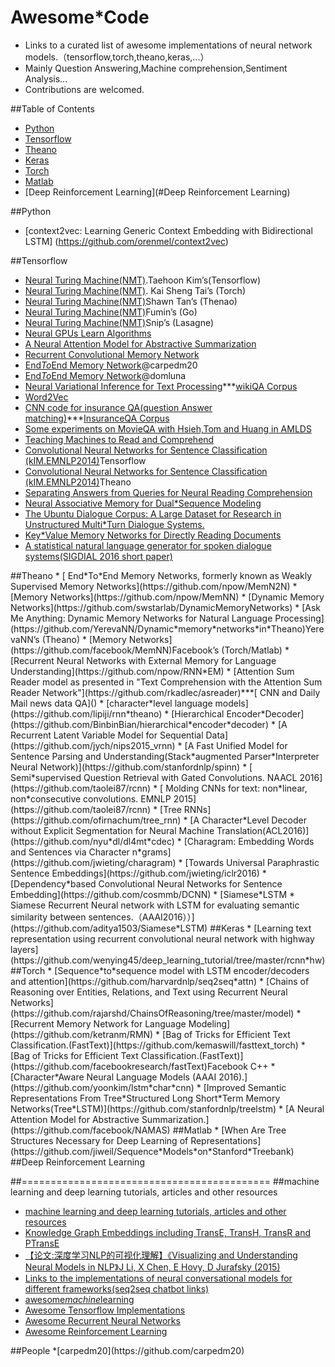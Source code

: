 # Awesome*Code
* Links to a curated list of awesome implementations of neural network models.（tensorflow,torch,theano,keras,...）
* Mainly Question Answering,Machine comprehension,Sentiment Analysis...
* Contributions are welcomed.

##Table of Contents
* [Python](#python)
* [Tensorflow](#tensorflow)
* [Theano](#theano)
* [Keras](#keras)
* [Torch](#torch)
* [Matlab](#matlab)
* [Deep Reinforcement Learning](#Deep Reinforcement Learning)


##Python

* [context2vec: Learning Generic Context Embedding with Bidirectional LSTM] (https://github.com/orenmel/context2vec)

<a name="tensorflow" />
##Tensorflow

* [Neural Turing Machine(NMT)](https://github.com/carpedm20/NTM*tensorflow).Taehoon Kim’s(Tensorflow)
* [Neural Turing Machine(NMT)](https://github.com/kaishengtai/torch*ntm). Kai Sheng Tai’s (Torch)
* [Neural Turing Machine(NMT)](https://github.com/shawntan/neural*turing*machines)Shawn Tan’s (Thenao)
* [Neural Turing Machine(NMT)](https://github.com/fumin/ntm)Fumin’s (Go)
* [Neural Turing Machine(NMT)](https://github.com/snipsco/ntm*lasagne)Snip’s (Lasagne)
* [Neural GPUs Learn Algorithms](https://github.com/tensorflow/models/tree/master/neural_gpu)
* [A Neural Attention Model for Abstractive Summarization](https://github.com/BinbinBian/neural*summary*tensorflow)
* [Recurrent Convolutional Memory Network](https://github.com/carpedm20/RCMN)
* [End*To*End Memory Network](https://github.com/carpedm20/MemN2N*tensorflow)@carpedm20
* [End*To*End Memory Network](https://github.com/domluna/memn2n)@domluna
* [Neural Variational Inference for Text Processing](https://github.com/carpedm20/variational*text*tensorflow)***[wikiQA Corpus]()
* [Word2Vec](https://github.com/carpedm20/word2vec*tensorflow)
* [CNN code for insurance QA(question Answer matching)](https://github.com/BinbinBian/insuranceQA*cnn)***[InsuranceQA Corpus](https://github.com/shuzi/insuranceQA)
* [Some experiments on MovieQA with Hsieh,Tom and Huang in AMLDS](https://github.com/YCKung/MovieQA)
* [Teaching Machines to Read and Comprehend](https://github.com/carpedm20/attentive*reader*tensorflow)
* [Convolutional Neural Networks for Sentence Classification (kIM.EMNLP2014)](https://github.com/dennybritz/cnn*text*classification*tf)Tensorflow
* [Convolutional Neural Networks for Sentence Classification (kIM.EMNLP2014)](https://github.com/yoonkim/CNN_sentence)Theano
* [Separating Answers from Queries for Neural Reading Comprehension](https://github.com/dirkweissenborn/qa_network)
* [Neural Associative Memory for Dual*Sequence Modeling](https://github.com/dirkweissenborn/dual_am_rnn)
* [The Ubuntu Dialogue Corpus: A Large Dataset for Research in Unstructured Multi*Turn Dialogue Systems.](https://github.com/dennybritz/chatbot*retrieval)
* [Key*Value Memory Networks for Directly Reading Documents](https://github.com/siyuanzhao/key*value*memory*networks)
* [A statistical natural language generator for spoken dialogue systems(SIGDIAL 2016 short paper)](https://github.com/UFAL*DSG/tgen)

<a name="theano" />
##Theano
* [ End*To*End Memory Networks, formerly known as Weakly Supervised Memory Networks](https://github.com/npow/MemN2N)
* [Memory Networks](https://github.com/npow/MemNN)
* [Dynamic Memory Networks](https://github.com/swstarlab/DynamicMemoryNetworks)
* [Ask Me Anything: Dynamic Memory Networks for Natural Language Processing](https://github.com/YerevaNN/Dynamic*memory*networks*in*Theano)YerevaNN’s (Theano)
* [Memory Networks](https://github.com/facebook/MemNN)Facebook’s (Torch/Matlab)
* [Recurrent Neural Networks with External Memory for Language Understanding](https://github.com/npow/RNN*EM)
* [Attention Sum Reader model as presented in "Text Comprehension with the Attention Sum Reader Network"](https://github.com/rkadlec/asreader)***[ CNN and Daily Mail news data QA]()
* [character*level language models](https://github.com/lipiji/rnn*theano)
* [Hierarchical Encoder*Decoder](https://github.com/BinbinBian/hierarchical*encoder*decoder)
* [A Recurrent Latent Variable Model for Sequential Data](https://github.com/jych/nips2015_vrnn)
* [A Fast Unified Model for Sentence Parsing and Understanding(Stack*augmented Parser*Interpreter Neural Network)](https://github.com/stanfordnlp/spinn)
* [ Semi*supervised Question Retrieval with Gated Convolutions. NAACL 2016](https://github.com/taolei87/rcnn)
* [ Molding CNNs for text: non*linear, non*consecutive convolutions. EMNLP 2015](https://github.com/taolei87/rcnn)
* [Tree RNNs](https://github.com/ofirnachum/tree_rnn)
* [A Character*Level Decoder without Explicit Segmentation for Neural Machine Translation(ACL2016)](https://github.com/nyu*dl/dl4mt*cdec)
* [Charagram: Embedding Words and Sentences via Character n*grams](https://github.com/jwieting/charagram)
* [Towards Universal Paraphrastic Sentence Embeddings](https://github.com/jwieting/iclr2016)
* [Dependency*based Convolutional Neural Networks for Sentence Embedding](https://github.com/cosmmb/DCNN)
* [Siamese*LSTM * Siamese Recurrent Neural network with LSTM for evaluating semantic similarity between sentences.（AAAI2016））](https://github.com/aditya1503/Siamese*LSTM)

<a name="keras"/>
##Keras
* [Learning text representation using recurrent convolutional neural network with highway layers](https://github.com/wenying45/deep_learning_tutorial/tree/master/rcnn*hw)

<a name="torch"/>
##Torch
* [Sequence*to*sequence model with LSTM encoder/decoders and attention](https://github.com/harvardnlp/seq2seq*attn)
* [Chains of Reasoning over Entities, Relations, and Text using Recurrent Neural Networks](https://github.com/rajarshd/ChainsOfReasoning/tree/master/model)
* [Recurrent Memory Network for Language Modeling](https://github.com/ketranm/RMN)
* [Bag of Tricks for Efficient Text Classification.(FastText)](https://github.com/kemaswill/fasttext_torch)
* [Bag of Tricks for Efficient Text Classification.(FastText)](https://github.com/facebookresearch/fastText)Facebook C++
* [Character*Aware Neural Language Models (AAAI 2016).](https://github.com/yoonkim/lstm*char*cnn)
* [Improved Semantic Representations From Tree*Structured Long Short*Term Memory Networks(Tree*LSTM)](https://github.com/stanfordnlp/treelstm)
* [A Neural Attention Model for Abstractive Summarization.](https://github.com/facebook/NAMAS)

<a name="matlab">
##Matlab
* [When Are Tree Structures Necessary for Deep Learning of Representations](https://github.com/jiweil/Sequence*Models*on*Stanford*Treebank)
 
 
<A name="Deep Reinforcement Learning">
##Deep Reinforcement Learning


##===========================================
<A name="mldptt">
##machine learning and deep learning tutorials, articles and other resources
* [machine learning and deep learning tutorials, articles and other resources](https://github.com/ujjwalkarn/Machine*Learning*Tutorials)
* [Knowledge Graph Embeddings including TransE, TransH, TransR and PTransE](https://github.com/thunlp/KG2E)
* [【论文:深度学习NLP的可视化理解】《Visualizing and Understanding Neural Models in NLP》J Li, X Chen, E Hovy, D Jurafsky (2015) ](https://github.com/jiweil/Visualizing*and*Understanding*Neural*Models*in*NLP)
* [Links to the implementations of neural conversational models for different frameworks(seq2seq chatbot links)](https://github.com/nicolas*ivanov/seq2seq_chatbot_links)
* [awesome*machine*learning](https://github.com/josephmisiti/awesome*machine*learning)
* [Awesome Tensorflow Implementations](https://github.com/TensorFlowKR/awesome_tensorflow_implementations)
* [Awesome Recurrent Neural Networks](https://github.com/kjw0612/awesome*rnn)
* [Awesome Reinforcement Learning](https://github.com/aikorea/awesome*rl)


<A name="people">
##People
*[carpedm20](https://github.com/carpedm20)

